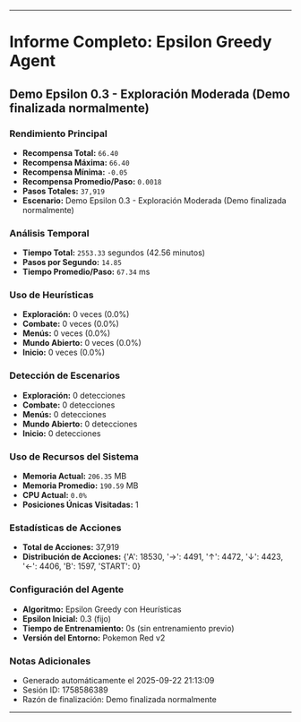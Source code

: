 
---
# Informe Completo: Epsilon Greedy Agent
## Demo Epsilon 0.3 - Exploración Moderada (Demo finalizada normalmente)

### **Rendimiento Principal**
- **Recompensa Total:** `66.40`
- **Recompensa Máxima:** `66.40`
- **Recompensa Mínima:** `-0.05`
- **Recompensa Promedio/Paso:** `0.0018`
- **Pasos Totales:** `37,919`
- **Escenario:** Demo Epsilon 0.3 - Exploración Moderada (Demo finalizada normalmente)

### **Análisis Temporal**
- **Tiempo Total:** `2553.33` segundos (42.56 minutos)
- **Pasos por Segundo:** `14.85`
- **Tiempo Promedio/Paso:** `67.34` ms

### **Uso de Heurísticas**
- **Exploración:** 0 veces (0.0%)
- **Combate:** 0 veces (0.0%)
- **Menús:** 0 veces (0.0%)
- **Mundo Abierto:** 0 veces (0.0%)
- **Inicio:** 0 veces (0.0%)

### **Detección de Escenarios**
- **Exploración:** 0 detecciones
- **Combate:** 0 detecciones
- **Menús:** 0 detecciones
- **Mundo Abierto:** 0 detecciones
- **Inicio:** 0 detecciones

### **Uso de Recursos del Sistema**
- **Memoria Actual:** `206.35` MB
- **Memoria Promedio:** `190.59` MB
- **CPU Actual:** `0.0%`
- **Posiciones Únicas Visitadas:** 1

### **Estadísticas de Acciones**
- **Total de Acciones:** 37,919
- **Distribución de Acciones:** {'A': 18530, '→': 4491, '↑': 4472, '↓': 4423, '←': 4406, 'B': 1597, 'START': 0}

### **Configuración del Agente**
- **Algoritmo:** Epsilon Greedy con Heurísticas
- **Epsilon Inicial:** 0.3 (fijo)
- **Tiempo de Entrenamiento:** 0s (sin entrenamiento previo)
- **Versión del Entorno:** Pokemon Red v2

### **Notas Adicionales**
- Generado automáticamente el 2025-09-22 21:13:09
- Sesión ID: 1758586389
- Razón de finalización: Demo finalizada normalmente

---
